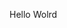Hello Wolrd





































































































































































































































































































































































































































































































































































































































































































































































































































































































































































































































































































































































































































































































































































































































































































































































































































































































































































































































































































































































































































































































































































































































































































































































































































































































































































































































































































































































































































































































































































































































































































































































































































































































































































































































































































































































































































































































































































































































































































































































